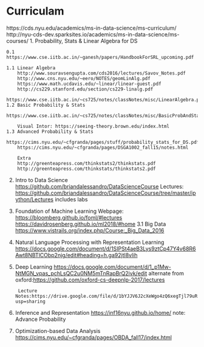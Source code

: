 <h1> Curriculam </h1>
https://cds.nyu.edu/academics/ms-in-data-science/ms-curriculum/
http://nyu-cds-dev.sparksites.io/academics/ms-in-data-science/ms-courses/
1. Probability, Stats & Linear Algebra for DS

    0.1 https://www.cse.iitb.ac.in/~ganesh/papers/HandbookForSRL_upcoming.pdf

    1.1 Linear Algebra
        http://www.souravsengupta.com/cds2016/lectures/Savov_Notes.pdf
        http://www.cns.nyu.edu/~eero/NOTES/geomLinAlg.pdf
        https://www.math.ucdavis.edu/~linear/linear-guest.pdf
        http://cs229.stanford.edu/section/cs229-linalg.pdf
        https://www.cse.iitb.ac.in/~cs725/notes/classNotes/misc/LinearAlgebra.pdf
    1.2 Basic Probability & Stats    
        https://www.cse.iitb.ac.in/~cs725/notes/classNotes/misc/BasicProbAndStats.pdf
        
        Visual Intor: https://seeing-theory.brown.edu/index.html
    1.3 Advanced Probability & Stats
        https://cims.nyu.edu/~cfgranda/pages/stuff/probability_stats_for_DS.pdf
        https://cims.nyu.edu/~cfgranda/pages/DSGA1002_fall15/notes.html
        
        Extra
        http://greenteapress.com/thinkstats2/thinkstats.pdf
        http://greenteapress.com/thinkstats/thinkstats2.pdf


2. Intro to Data Science
https://github.com/briandalessandro/DataScienceCourse
        Lectures: https://github.com/briandalessandro/DataScienceCourse/tree/master/ipython/Lectures
        includes labs
3. Foundation of Machine Learning
        Webpage: https://bloomberg.github.io/foml/#lectures
        https://davidrosenberg.github.io/ml2018/#home
3.1 Big Data
        https://www.vistrails.org/index.php/Course:_Big_Data_2016
4. Natural Language Processing with Representation Learning
        https://docs.google.com/document/d/1SIPSt4aeB3Lys9ztCp47Y4v68R6Awt8NBTlCObp2njg/edit#heading=h.ga92jtl8vlih
5. Deep Learning
        https://docs.google.com/document/d/1_p1Mw-NtMGN_vpas_pchLsQC2u0NM5mTnRapBrQ2ivk/edit
        alternate from oxford:https://github.com/oxford-cs-deepnlp-2017/lectures

        Lecture Notes:https://drive.google.com/file/d/1bYJJV6J2cXeWgo4zQ6xegTjl79uRDIgp/view?usp=sharing
6. Inference and Representation
        https://inf16nyu.github.io/home/
        note: Advance Probability
7. Optimization-based Data Analysis
       https://cims.nyu.edu/~cfgranda/pages/OBDA_fall17/index.html